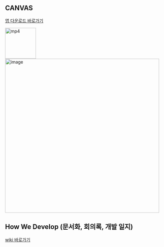 ## CANVAS
[앱 다운로드 바로가기](https://apps.apple.com/kr/app/canvas-캔버스-위젯/id1596669616)
<p float"left>
  <img width="100" alt="mp4" src="https://user-images.githubusercontent.com/20364535/145716292-bc98cedc-fcc6-4415-b95b-9ada12de8766.mp4">
  <img width="500" alt="image" src="https://user-images.githubusercontent.com/20364535/144492085-9ea03776-bd13-41e3-8541-394f773ef2b0.png">
</p>

## How We Develop (문서화, 회의록, 개발 일지)
   
[wiki 바로가기](https://github.com/hasen-sprung/iOS-EmoRec/wiki)
